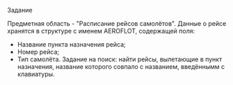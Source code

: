 Задание 

Предметная область - "Расписание рейсов самолётов".
Данные о рейсе хранятся в структуре с именем  AEROFLOT, содержащей поля:
- Название пункта назначения рейса;
- Номер рейса;
- Тип самолёта.
Задание на поиск: найти рейсы, вылетающие в пункт назначения, название которого совпало с названием, введённымм с клавиатуры. 
